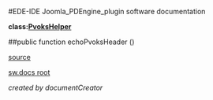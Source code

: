 #EDE-IDE Joomla_PDEngine_plugin
software documentation

**class:[PvoksHelper](../PvoksHelper.md)**



##public function echoPvoksHeader () 


[source](../../../admin/helpers/pvoks.php)

[sw.docs root](../)

*created by documentCreator*

